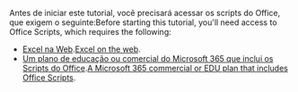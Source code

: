 <span data-ttu-id="63d95-101">Antes de iniciar este tutorial, você precisará acessar os scripts do Office, que exigem o seguinte:</span><span class="sxs-lookup"><span data-stu-id="63d95-101">Before starting this tutorial, you'll need access to Office Scripts, which requires the following:</span></span>

- <span data-ttu-id="63d95-102">[Excel na Web](https://www.office.com/launch/excel).</span><span class="sxs-lookup"><span data-stu-id="63d95-102">[Excel on the web](https://www.office.com/launch/excel).</span></span>
- <span data-ttu-id="63d95-103">[Um plano de educação ou comercial do Microsoft 365 que inclui os Scripts do Office](/microsoft-365/admin/manage/manage-office-scripts-settings).</span><span class="sxs-lookup"><span data-stu-id="63d95-103">[A Microsoft 365 commercial or EDU plan that includes Office Scripts](/microsoft-365/admin/manage/manage-office-scripts-settings).</span></span>